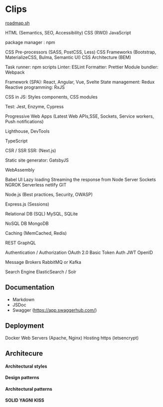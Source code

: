 # Clips

[roadmap.sh](https://roadmap.sh)

HTML (Semantics, SEO, Accessibility)
CSS (RWD)
JavaScript

package manager : npm

CSS Pre-processors (SASS, PostCSS, Less)
CSS Frameworks (Bootstrap, MaterializeCSS, Bulma, Semantic UI)
CSS Architecture (BEM)

Task runner: npm scripts
Linter: ESLint
Formatter: Prettier
Module bundler: Webpack

Framework (SPA): React, Angular, Vue, Svelte
State management: Redux
Reactive programming: RxJS

CSS in JS: Styles components, CSS modules

Test: Jest, Enzyme, Cypress

Progressive Web Apps (Latest Web APIs,SSE, Sockets, Service workers, Push notifications)

Lighthouse, DevTools

TypeScript

CSR / SSR
SSR: (Next.js)

Static site generator: GatsbyJS

WebAssembly


Babel
UI
Lazy loading
Streaming the response from Node Server
Sockets
NGROK
Serverless
netlify
GIT

Node.js 
(Best practices, Security, OWASP)

Express.js (Sessions)

Relational DB (SQL)
MySQL, SQLite

NoSQL DB
MongoDB

Caching (MemCached, Redis)

REST
GraphQL

Authentication / Authorization
OAuth 2.0
Basic
Token Auth
JWT
OpenID

Message Brokers
RabbitMQ or Kafka

Search Engine
ElasticSearch / Solr

## Documentation
* Markdown
* JSDoc
* Swagger (https://app.swaggerhub.com/)

## Deployment

Docker
Web Servers (Apache, Nginx)
Hosting
https (letsencrypt)

## Architecure

#### Architectural styles

#### Design patterns

#### Architectural patterns

#### SOLID YAGNI KISS






